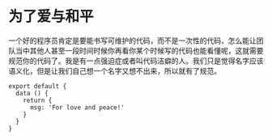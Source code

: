# 为了爱与和平

一个好的程序员肯定是要能书写可维护的代码，而不是一次性的代码，怎么能让团队当中其他人甚至一段时间时候你再看你某个时候写的代码也能看懂呢，这就需要规范你的代码了。我是有一点强迫症或者叫代码洁癖的人。我们只是觉得名字应该语义化，但是让我们自己想一个名字又想不出来，所以就有了规范。

```js{4}
export default {
  data () {
    return {
      msg: 'For love and peace!'
    }
  }
}
```
